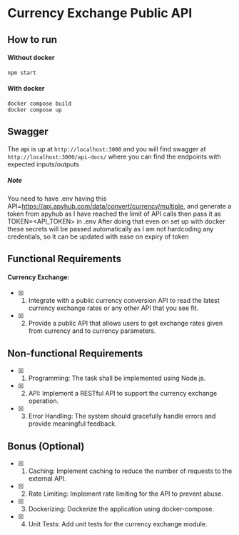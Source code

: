 # Currency Exchange Public API

## How to run
#### Without docker
```
npm start
```
#### With docker
```
docker compose build
docker compose up
```
## Swagger
The api is up at `http://localhost:3000`
and you will find swagger at `http://localhost:3000/api-docs/` where you can find the endpoints with expected inputs/outputs

##### Note
You need to have .env having this API=https://api.apyhub.com/data/convert/currency/multiple, and generate a token from apyhub as I have reached the limit of API calls then pass it as TOKEN=<API_TOKEN> in .env
After doing that even on set up with docker these secrets will be passed automatically as I am not hardcoding any credentials, so it can be updated with ease on expiry of token

## Functional Requirements
#### Currency Exchange:
- [x] 1. Integrate with a public currency conversion API to read the latest currency exchange rates
or any other API that you see fit.
- [x] 2. Provide a public API that allows users to get exchange rates given from currency and to
currency parameters.
## Non-functional Requirements
- [x] 1. Programming: The task shall be implemented using Node.js.
- [x] 2. API: Implement a RESTful API to support the currency exchange operation.
- [x] 3. Error Handling: The system should gracefully handle errors and provide meaningful
feedback.
## Bonus (Optional)
- [x] 1. Caching: Implement caching to reduce the number of requests to the external API.
- [x] 2. Rate Limiting: Implement rate limiting for the API to prevent abuse.
- [x] 3. Dockerizing: Dockerize the application using docker-compose.
- [x] 4. Unit Tests: Add unit tests for the currency exchange module.

